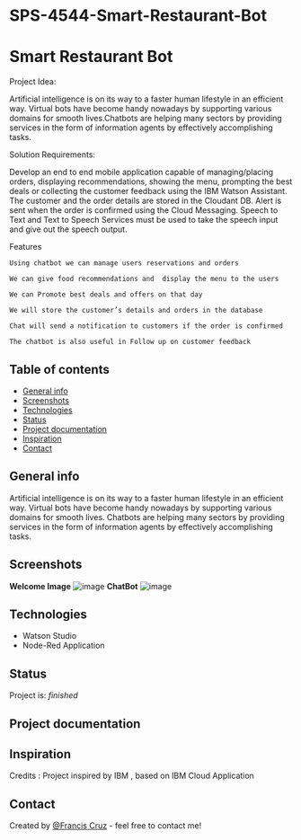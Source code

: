 # SPS-4544-Smart-Restaurant-Bot
# Smart Restaurant Bot

Project Idea:

Artificial intelligence is on its way to a faster human lifestyle in an efficient way. Virtual bots have become handy nowadays by supporting various domains for smooth lives.Chatbots are helping many sectors by providing services in the form of information agents by effectively accomplishing tasks.

Solution Requirements:

Develop an end to end mobile application capable of managing/placing orders, displaying recommendations, showing the menu, prompting the best deals or collecting the customer feedback using the IBM Watson Assistant. The customer and the order details are stored in the Cloudant DB. Alert is sent when the order is confirmed using the Cloud Messaging. Speech to Text and Text to Speech Services must be used to take the speech input and give out the speech output.

Features

    Using chatbot we can manage users reservations and orders

    We can give food recommendations and  display the menu to the users

    We can Promote best deals and offers on that day

    We will store the customer’s details and orders in the database

    Chat will send a notification to customers if the order is confirmed

    The chatbot is also useful in Follow up on customer feedback

## Table of contents
* [General info](#general-info)
* [Screenshots](#screenshots)
* [Technologies](#technologies)
* [Status](#status)
* [Project documentation](#proj-documentation)
* [Inspiration](#inspiration)
* [Contact](#contact)

## General info
Artificial intelligence is on its way to a faster human lifestyle in an efficient way. 
Virtual bots have become handy nowadays by supporting various domains for smooth lives.
Chatbots are helping many sectors by providing services in the form of information agents by effectively accomplishing tasks.

## Screenshots
**Welcome Image** 
![image](https://user-images.githubusercontent.com/66255401/95980251-82c87780-0e3a-11eb-973c-9f9203a288bd.png)
**ChatBot**
![image](https://user-images.githubusercontent.com/66255401/95980693-29147d00-0e3b-11eb-8b6f-1ba4ddf8926d.png)


## Technologies
* Watson Studio
* Node-Red Application

## Status
Project is: _finished_

## Project documentation 

## Inspiration
Credits : Project inspired by IBM , based on IBM Cloud Application 

## Contact
Created by [@Francis Cruz](https://sites.google.com/view/ajf013/home) - feel free to contact me!
